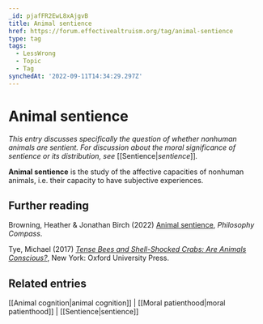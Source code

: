 ```yaml
---
_id: pjafFR2EwL8xAjgvB
title: Animal sentience
href: https://forum.effectivealtruism.org/tag/animal-sentience
type: tag
tags:
  - LessWrong
  - Topic
  - Tag
synchedAt: '2022-09-11T14:34:29.297Z'
---
```

# Animal sentience

*This entry discusses specifically the question of whether nonhuman animals are sentient. For discussion about the moral significance of sentience or its distribution, see* [[Sentience|*sentience*]]*.*

**Animal sentience** is the study of the affective capacities of nonhuman animals, i.e. their capacity to have subjective experiences.

Further reading
---------------

Browning, Heather & Jonathan Birch (2022) [Animal sentience](https://compass.onlinelibrary.wiley.com/doi/10.1111/phc3.12822), *Philosophy Compass*.

Tye, Michael (2017) [*Tense Bees and Shell-Shocked Crabs: Are Animals Conscious?*](https://en.wikipedia.org/wiki/Special:BookSources/978-0-19-027801-4), New York: Oxford University Press.

Related entries
---------------

[[Animal cognition|animal cognition]] | [[Moral patienthood|moral patienthood]] | [[Sentience|sentience]]